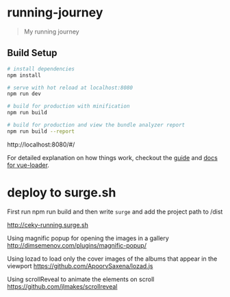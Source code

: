 # running-journey

> My running journey

## Build Setup

``` bash
# install dependencies
npm install

# serve with hot reload at localhost:8080
npm run dev

# build for production with minification
npm run build

# build for production and view the bundle analyzer report
npm run build --report
```

http://localhost:8080/#/

For detailed explanation on how things work, checkout the [guide](http://vuejs-templates.github.io/webpack/) and [docs for vue-loader](http://vuejs.github.io/vue-loader).

# deploy to surge.sh

First run npm run build and then write ```surge``` and add the project path to /dist

http://ceky-running.surge.sh


Using magnific popup for opening the images in a gallery
http://dimsemenov.com/plugins/magnific-popup/

Using lozad to load only the cover images of the albums that appear in the viewport
https://github.com/ApoorvSaxena/lozad.js

Using scrollReveal to animate the elements on scroll
https://github.com/jlmakes/scrollreveal